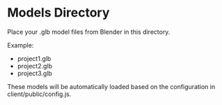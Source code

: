 # Models Directory

Place your .glb model files from Blender in this directory.

Example:
- project1.glb
- project2.glb
- project3.glb

These models will be automatically loaded based on the configuration in client/public/config.js.